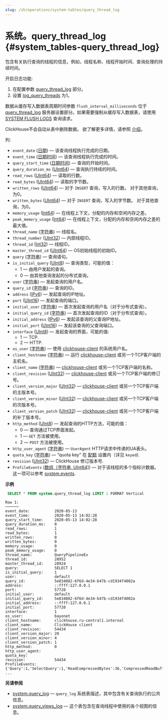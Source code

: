 ```yaml
---
slug: /zh/operations/system-tables/query_thread_log
---
```

# 系统。query_thread_log {#system_tables-query_thread_log}

包含有关执行查询的线程的信息，例如，线程名称、线程开始时间、查询处理的持续时间。

开启日志功能:

1.  在配置参数 [query_thread_log](../../operations/server-configuration-parameters/settings.md#server_configuration_parameters-query_thread_log) 部分。
2.  设置 [log_query_threads](../../operations/settings/settings.md#settings-log-query-threads) 为1。

数据从缓存写入数据表周期时间参数 `flush_interval_milliseconds` 位于 [query_thread_log](../../operations/server-configuration-parameters/settings.md#server_configuration_parameters-query_thread_log) 服务器设置部分。如果需要强制从缓存写入数据表，请使用 [SYSTEM FLUSH LOGS](../../sql-reference/statements/system.md#query_language-system-flush_logs) 查询请求。

ClickHouse不会自动从表中删除数据。 欲了解更多详情，请参照 [介绍](../../operations/system-tables/index.md#system-tables-introduction)。

列:

-   `event_date` ([日期](../../sql-reference/data-types/date.md)) — 该查询线程执行完成的日期。
-   `event_time` ([日期时间](../../sql-reference/data-types/datetime.md)) — 该查询线程执行完成的时间。
-   `query_start_time` ([日期时间](../../sql-reference/data-types/datetime.md)) — 查询的开始时间。
-   `query_duration_ms` ([UInt64](/sql-reference/data-types/int-uint#integer-ranges)) — 查询执行持续的时间。
-   `read_rows` ([UInt64](/sql-reference/data-types/int-uint#integer-ranges)) — 读取的行数。
-   `read_bytes` ([UInt64](/sql-reference/data-types/int-uint#integer-ranges)) — 读取的字节数。
-   `written_rows` ([UInt64](/sql-reference/data-types/int-uint#integer-ranges)) — 对于 `INSERT` 查询，写入的行数。 对于其他查询，为0。
-   `written_bytes` ([UInt64](/sql-reference/data-types/int-uint#integer-ranges)) — 对于 `INSERT` 查询，写入的字节数。 对于其他查询，为0。
-   `memory_usage` ([Int64](../../sql-reference/data-types/int-uint.md)) — 在线程上下文，分配的内存和空闲内存之差。
-   `peak_memory_usage` ([Int64](../../sql-reference/data-types/int-uint.md)) — 在线程上下文，分配的内存和空闲内存之差的最大值。
-   `thread_name` ([字符串](../../sql-reference/data-types/string.md)) — 线程名。
-   `thread_number` ([UInt32](../../sql-reference/data-types/int-uint.md)) — 内部线程ID。
-   `thread_id` ([Int32](../../sql-reference/data-types/int-uint.md)) — 线程ID。
-   `master_thread_id` ([UInt64](/sql-reference/data-types/int-uint#integer-ranges)) — OS初始线程的初始ID。
-   `query` ([字符串](../../sql-reference/data-types/string.md)) — 查询语句。
-   `is_initial_query` ([UInt8](/sql-reference/data-types/int-uint#integer-ranges)) — 查询类型，可能的值：
    -   1 — 由用户发起的查询。
    -   0 — 由其他查询发起的分布式查询。
-   `user` ([字符串](../../sql-reference/data-types/string.md)) — 发起查询的用户名。
-   `query_id` ([字符串](../../sql-reference/data-types/string.md)) — 查询的ID。
-   `address` ([IPv6](../../sql-reference/data-types/ipv6.md)) — 发起查询的IP地址。
-   `port` ([UInt16](/sql-reference/data-types/int-uint#integer-ranges)) — 发起查询的端口。
-   `initial_user` ([字符串](../../sql-reference/data-types/string.md)) — 首次发起查询的用户名（对于分布式查询）。
-   `initial_query_id` ([字符串](../../sql-reference/data-types/string.md)) — 首次发起查询的ID（对于分布式查询）。
-   `initial_address` ([IPv6](../../sql-reference/data-types/ipv6.md)) — 发起该查询的父查询IP地址。
-   `initial_port` ([UInt16](/sql-reference/data-types/int-uint#integer-ranges)) — 发起该查询的父查询端口。
-   `interface` ([UInt8](/sql-reference/data-types/int-uint#integer-ranges)) — 发起查询的界面，可能的值:
    -   1 — TCP.
    -   2 — HTTP.
-   `os_user` ([字符串](../../sql-reference/data-types/string.md)) — 使用 [clickhouse-client](../../interfaces/cli.md) 的系统用户名。
-   `client_hostname` ([字符串](../../sql-reference/data-types/string.md)) — 运行 [clickhouse-client](../../interfaces/cli.md) 或另一个TCP客户端的主机名。
-   `client_name` ([字符串](../../sql-reference/data-types/string.md)) — [clickhouse-client](../../interfaces/cli.md) 或另一个TCP客户端的名称。
-   `client_revision` ([UInt32](../../sql-reference/data-types/int-uint.md)) — [clickhouse-client](../../interfaces/cli.md) 或另一个TCP客户端的修订号。
-   `client_version_major` ([UInt32](../../sql-reference/data-types/int-uint.md)) — [clickhouse-client](../../interfaces/cli.md) 或另一个TCP客户端的主版本号。
-   `client_version_minor` ([UInt32](../../sql-reference/data-types/int-uint.md)) — [clickhouse-client](../../interfaces/cli.md) 或另一个TCP客户端的次版本号。
-   `client_version_patch` ([UInt32](../../sql-reference/data-types/int-uint.md)) — [clickhouse-client](../../interfaces/cli.md) 或另一个TCP客户端的补丁版本号。
-   `http_method` ([UInt8](/sql-reference/data-types/int-uint#integer-ranges)) — 发起查询的HTTP方法，可能的值：
    -   0 — 查询通过TCP界面发起。
    -   1 — `GET` 方法被使用。
    -   2 — `POST` 方法被使用。
-   `http_user_agent` ([字符串](../../sql-reference/data-types/string.md)) — `UserAgent` HTTP请求中传递的UA表头。
-   `quota_key` ([字符串](../../sql-reference/data-types/string.md)) —  “quota key” 在 [配额](../../operations/quotas.md) 设置内（详见 `keyed`).
-   `revision` ([UInt32](../../sql-reference/data-types/int-uint.md)) — ClickHouse 修订版本号.
-   `ProfileEvents` ([数组（字符串, UInt64)](../../sql-reference/data-types/array.md)) — 对于该线程的多个指标计数器。这一项可以参考 [system.events](/zh/operations/system-tables/events).

**示例**

``` sql
 SELECT * FROM system.query_thread_log LIMIT 1 FORMAT Vertical
```

``` text
Row 1:
──────
event_date:           2020-05-13
event_time:           2020-05-13 14:02:28
query_start_time:     2020-05-13 14:02:28
query_duration_ms:    0
read_rows:            1
read_bytes:           1
written_rows:         0
written_bytes:        0
memory_usage:         0
peak_memory_usage:    0
thread_name:          QueryPipelineEx
thread_id:            28952
master_thread_id:     28924
query:                SELECT 1
is_initial_query:     1
user:                 default
query_id:             5e834082-6f6d-4e34-b47b-cd1934f4002a
address:              ::ffff:127.0.0.1
port:                 57720
initial_user:         default
initial_query_id:     5e834082-6f6d-4e34-b47b-cd1934f4002a
initial_address:      ::ffff:127.0.0.1
initial_port:         57720
interface:            1
os_user:              bayonet
client_hostname:      clickhouse.ru-central1.internal
client_name:          ClickHouse client
client_revision:      54434
client_version_major: 20
client_version_minor: 4
client_version_patch: 1
http_method:          0
http_user_agent:
quota_key:
revision:             54434
ProfileEvents:        {'Query':1,'SelectQuery':1,'ReadCompressedBytes':36,'CompressedReadBufferBlocks':1,'CompressedReadBufferBytes':10,'IOBufferAllocs':1,'IOBufferAllocBytes':89,'ContextLock':15,'RWLockAcquiredReadLocks':1}
...
```

**另请参阅**

-   [system.query_log](/operations/system-tables/query_log) — `query_log` 系统表描述，其中包含有关查询执行的公共信息。
-   [system.query_views_log](/operations/system-tables/query_views_log) — 这个表包含在查询线程中使用的各个视图的信息。
